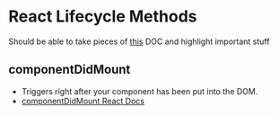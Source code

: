 # React Lifecycle Methods

Should be able to take pieces of [this](https://reactjs.org/docs/react-component.html) DOC and highlight important stuff

## componentDidMount
- Triggers right after your component has been put into the DOM.
- [componentDidMount React Docs](https://reactjs.org/docs/react-component.html#componentdidmount)
